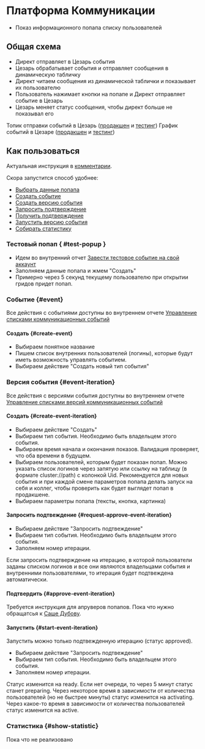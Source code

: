 # Платформа Коммуникации

- Показ информационного попапа списку пользователей

## Общая схема

- Директ отправляет в Цезарь события
- Цезарь обрабатывает события и отправляет сообщения в динамическую табличку
- Директ читаем сообщения из динамической таблички и показывает их пользователю
- Пользователь нажимает кнопки на попапе и Директ отправляет событие в Цезарь
- Цезарь меняет статус сообщения, чтобы директ больше не показывал его

Топик отправки событий в Цезарь ([продакшен](https://logbroker.yandex-team.ru/lbkx/accounts/direct/communication-events) и [тестинг](https://logbroker.yandex-team.ru/lbkx/accounts/direct-np/testing/communication-events))
График событий в Цезаре ([продакшен](https://nda.ya.ru/t/wnO_JBwE4MtkQH) и [тестинг](https://nda.ya.ru/t/4nABSTFz4Mtkp3))

## Как пользоваться

Актуальная инструкция в [комментарии](https://st.yandex-team.ru/DIRECT-143784#60f83f5b0b805112654f3f5e).

Скора запустится способ удобнее:
- [Выбрать данные попапа](#test-popup)
- [Создать событие](#create-event)
- [Создать версию события](#create-event-iteration)
- [Запросить подтверждение](#request-approve-event-iteration)
- [Получить подтверждение](#approve-event-iteration)
- [Запустить версию события](#start-event-iteration)
- [Собирать статистику](#create-event-iteration)

### Тестовый попап { #test-popup }
- Идем во внутренний отчет [Завести тестовое событие на свой аккаунт](https://direct.yandex.ru/internal_tools/#send_personal_event)
- Заполняем данные попапа и жмем "Создать"
- Примерно через 5 секунд текущему пользователю при открытии гридов придет попап.

### Событие {#event}

Все действия с событиями доступны во внутреннем отчете [Управление списками коммуникационных событий](https://direct.yandex.ru/internal_tools/#communication_event_types)

#### Создать {#create-event}
- Выбираем понятное название
- Пишем список внутренних пользователей (логины), которые будут иметь возможность управлять событием.
- Выбираем действие "Создать новый тип события"

### Версия события {#event-iteration}

Все действия с версиями события доступны во внутреннем отчете [Управление списками версий коммуникационных событий](https://direct.yandex.ru/internal_tools/#communication_event_versions)

#### Создать {#create-event-iteration}
- Выбираем действие "Создать"
- Выбираем тип события. Необходимо быть владельцем этого события.
- Выбираем время начала и окончания показов. Валидация проверяет, что оба времени в будущем.
- Выбираем пользователей, которым будет показан попап. Можно указать список логинов через запятую или ссылку на таблицу (в формате cluster://path) с колонкой Uid. Рекомендуется для новых события и при каждой смене параметров попапа делать запуск на себя и коллег, чтобы проверить как будет выглядет попап в продакшене.
- Выбираем параметры попапа (тексты, кнопка, картинка)

#### Запросить подтвеждение {#request-approve-event-iteration}
- Выбираем действие "Запросить подтвеждение"
- Выбираем тип события. Необходимо быть владельцем этого события.
- Заполняем номер итерации.

Если запросить подтверждение на итерацию, в которой пользователи заданы списком логинов и все они являются владельцами события и внутренними пользователями, то итерация будет подтвеждена автоматически.

#### Подтвердить {#approve-event-iteration}
Требуется инструкция для апруверов попапов. Пока что нужно обращатсья к [Саше Дубову](https://staff.yandex-team.ru/a-dubov).

#### Запустить {#start-event-iteration}
Запустить можно только подтвежденную итерацию (статус approved).
- Выбираем действие "Запросить подтвеждение"
- Выбираем тип события. Необходимо быть владельцем этого события.
- Заполняем номер итерации.

Статус изменится на ready. Если нет очереди, то через 5 минут статус станет preparing. Через некоторое время в зависимости от количества пользователей (но не быстрее минуты) статус изменится на activating. Через какое-то время в зависимости от количества пользователей статус изменится на active.

### Статистика {#show-statistic}

Пока что не реализовано
